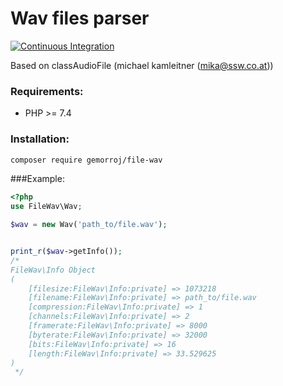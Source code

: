 # Wav files parser

[![Continuous Integration](https://github.com/Gemorroj/FileWav/workflows/Continuous%20Integration/badge.svg?branch=master)](https://github.com/Gemorroj/FileWav/actions?query=workflow%3A%22Continuous+Integration%22)


Based on classAudioFile (michael kamleitner (mika@ssw.co.at))


### Requirements:
- PHP >= 7.4


### Installation:
```bash
composer require gemorroj/file-wav
```


###Example:
```php
<?php
use FileWav\Wav;

$wav = new Wav('path_to/file.wav');


print_r($wav->getInfo());
/*
FileWav\Info Object
(
    [filesize:FileWav\Info:private] => 1073218
    [filename:FileWav\Info:private] => path_to/file.wav
    [compression:FileWav\Info:private] => 1
    [channels:FileWav\Info:private] => 2
    [framerate:FileWav\Info:private] => 8000
    [byterate:FileWav\Info:private] => 32000
    [bits:FileWav\Info:private] => 16
    [length:FileWav\Info:private] => 33.529625
)
 */
```
